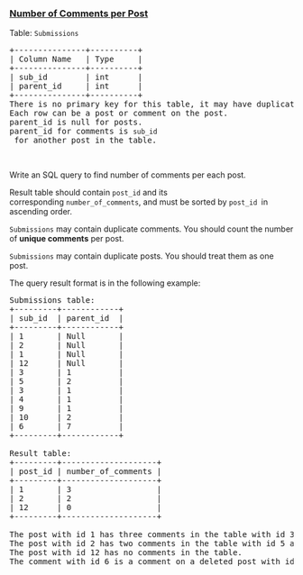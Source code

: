 ### [Number of Comments per Post](https://leetcode.com/problems/number-of-comments-per-post)

<p>Table: <code>Submissions</code></p>

<pre>
+---------------+----------+
| Column Name   | Type     |
+---------------+----------+
| sub_id        | int      |
| parent_id     | int      |
+---------------+----------+
There is no primary key for this table, it may have duplicate rows.
Each row can be a post or comment on the post.
parent_id is null for posts.
parent_id for comments is <code>sub_id</code> for another post in the table.
</pre>

<p>&nbsp;</p>

<p>Write an SQL query to find number of comments per each post.</p>

<p>Result table should contain <code>post_id</code> and its corresponding&nbsp;<code>number_of_comments</code>, and&nbsp;must be sorted by <code>post_id&nbsp;</code>in ascending order.</p>

<p><code>Submissions</code> may contain duplicate comments. You should count the number of <strong>unique comments</strong> per post.</p>

<p><code>Submissions</code> may contain duplicate posts. You should treat them as one post.</p>

<p>The query result format is in the following example:</p>

<pre>
Submissions table:
+---------+------------+
| sub_id  | parent_id  |
+---------+------------+
| 1       | Null       |
| 2       | Null       |
| 1       | Null       |
| 12      | Null       |
| 3       | 1          |
| 5       | 2          |
| 3       | 1          |
| 4       | 1          |
| 9       | 1          |
| 10      | 2          |
| 6       | 7          |
+---------+------------+

Result table:
+---------+--------------------+
| post_id | number_of_comments |
+---------+--------------------+
| 1       | 3                  |
| 2       | 2                  |
| 12      | 0                  |
+---------+--------------------+

The post with id 1 has three comments in the table with id 3, 4 and 9. The comment with id 3 is repeated in the table, we counted it <strong>only once</strong>.
The post with id 2 has two comments in the table with id 5 and 10.
The post with id 12 has no comments in the table.
The comment with id 6 is a comment on a deleted post with id 7 so we ignored it.
</pre>
